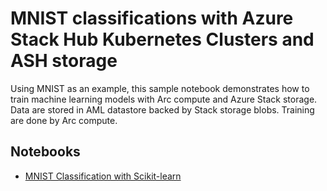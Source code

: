 # MNIST classifications with  Azure Stack Hub Kubernetes Clusters and ASH storage

Using MNIST as an example, this sample notebook demonstrates how to train machine learning models with Arc compute
and Azure Stack storage. Data are stored in AML datastore backed by Stack storage blobs. Training are done by Arc compute.
 
## Notebooks

* [MNIST Classification with Scikit-learn](MNIST_Training_with_ASH_Cluster_and_Storage.ipynb)






   

